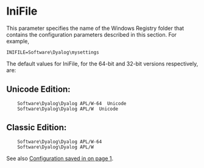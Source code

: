 # IniFile

This parameter specifies the name of the Windows Registry folder that contains the configuration parameters described in this section. For example,
```apl
INIFILE=Software\Dyalog\mysettings
```

The default values for IniFile, for the 64-bit and 32-bit versions respectively, are:

## Unicode Edition:
```apl
    Software\Dyalog\Dyalog APL/W-64  Unicode 
    Software\Dyalog\Dyalog APL/W  Unicode
```

## Classic Edition:
```apl
    Software\Dyalog\Dyalog APL/W-64 
    Software\Dyalog\Dyalog APL/W 
```

See also [Configuration saved in on page 1](../../The%20APL%20Environment/Configuration%20Dialog%20General%20Tab.htm#IniFile).
